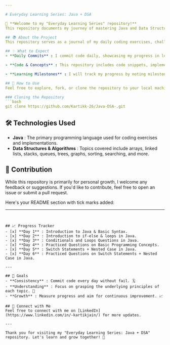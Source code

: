 ```yaml
---

# Everyday Learning Series: Java + DSA

👋 **Welcome to my "Everyday Learning Series" repository!**  
This repository documents my journey of mastering Java and Data Structures & Algorithms (DSA) through consistent daily practice and learning.

## 📚 About the Project
This repository serves as a journal of my daily coding exercises, challenges, and concepts learned in Java and DSA. My primary goals are to enhance my problem-solving skills, deepen my understanding of Java, and explore various data structures and algorithms.

## ✨ What to Expect
- **Daily Commits** : I commit code daily, showcasing my progress in learning Java and DSA. Expect new code, solutions, and concept explanations regularly. 📅

- **Code & Concepts** : This repository includes code snippets, implementations of various data structures, and algorithm explanations. Each commit features a brief description of the day's work. 💻

- **Learning Milestones** : I will track my progress by noting milestones, such as completing specific topics or mastering challenging concepts. 🎯

## 🚀 How to Use
Feel free to explore, fork, or clone the repository to your local machine. You can use the code as a reference, study the implementations, and follow my daily progress.

### Cloning the Repository
```bash
git clone https://github.com/Kartikk-26/Java-DSA-.git
```

## 🛠️ Technologies Used
- **Java** : The primary programming language used for coding exercises and implementations.
- **Data Structures & Algorithms** : Topics covered include arrays, linked lists, stacks, queues, trees, graphs, sorting, searching, and more.

## 📝 Contribution
While this repository is primarily for personal growth, I welcome any feedback or suggestions. If you'd like to contribute, feel free to open an issue or submit a pull request.

Here's your README section with tick marks added:

---
```


## 📈 Progress Tracker
- [x] **Day 1** : Introduction to Java & Basic Syntax.
- [x] **Day 2** : Introduction to if-else & loops in Java.
- [x] **Day 3** : Conditionals and Loops Questions in Java.
- [x] **Day 4** : Practiced Questions on Basic Programming Concepts.
- [x] **Day 5** : Switch Statements + Nested Case in Java.
- [x] **Day 6** : Practiced Questions on Switch Statements + Nested Case in Java.

---

## 🎯 Goals
- **Consistency** : Commit code every day without fail. 🗓️
- **Understanding** : Focus on grasping the underlying principles of each topic. 🧠
- **Growth** : Measure progress and aim for continuous improvement. 📈

## 🌟 Connect with Me
Feel free to connect with me on [LinkedIn](https://www.linkedin.com/in/-kartikjain/) for more updates.

---

Thank you for visiting my "Everyday Learning Series: Java + DSA" repository. Let's learn and grow together! 🚀
